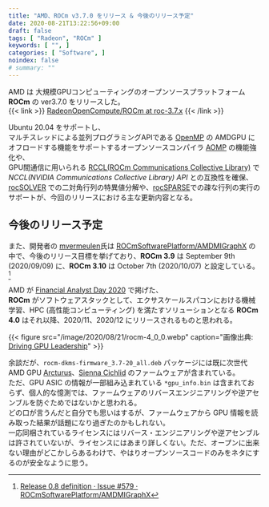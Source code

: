 ```yaml
---
title: "AMD、ROCm v3.7.0 をリリース & 今後のリリース予定"
date: 2020-08-21T13:22:56+09:00
draft: false
tags: [ "Radeon", "ROCm" ]
keywords: [ "", ]
categories: [ "Software", ]
noindex: false
# summary: ""
---
```


AMD は 大規模GPUコンピューティングのオープンソースプラットフォーム **ROCm** の ver3.7.0 をリリースした。  
{{< link >}} [RadeonOpenCompute/ROCm at roc-3.7.x](https://github.com/RadeonOpenCompute/ROCm/tree/roc-3.7.x) {{< /link >}}

Ubuntu 20.04 をサポートし、  
マルチスレッドによる並列プログラミングAPIである [OpenMP](https://www.openmp.org/) の AMDGPU にオフロードする機能をサポートするオープンソースコンパイラ [AOMP](https://github.com/ROCm-Developer-Tools/aomp) の機能強化や、  
GPU間通信に用いられる [RCCL(ROCm Communications Collective Library)](https://github.com/ROCmSoftwarePlatform/rccl) で *NCCL(NVIDIA Communications Collective Library) API* との互換性を確保、  
[rocSOLVER](https://github.com/ROCmSoftwarePlatform/rocSOLVER) での二対角行列の特異値分解や、[rocSPARSE](https://github.com/ROCmSoftwarePlatform/rocSPARSE)での疎な行列の実行のサポートが、今回のリリースにおける主な更新内容となる。  

## 今後のリリース予定

また、開発者の [mvermeulen](https://github.com/mvermeulen)氏は [ROCmSoftwarePlatform/AMDMIGraphX](https://github.com/ROCmSoftwarePlatform/AMDMIGraphX) の中で、今後のリリース目標を挙げており、**ROCm 3.9** は September 9th (2020/09/09) に、**ROCm 3.10** は October 7th (2020/10/07) と設定している。[^rocm-3_9-10]  

[^rocm-3_9-10]: [Release 0.8 definition · Issue #579 · ROCmSoftwarePlatform/AMDMIGraphX](https://github.com/ROCmSoftwarePlatform/AMDMIGraphX/issues/579)


AMD が [Financial Analyst Day 2020](https://ir.amd.com/events/event-details/financial-analyst-day-2020) で掲げた、  
**ROCm** がソフトウェアスタックとして、エクサスケールスパコンにおける機械学習、HPC (高性能コンピューティング) を満たすソリューションとなる **ROCm 4.0** はそれ以降、2020/11、2020/12 にリリースされるものと思われる。  

{{< figure src="/image/2020/08/21/rocm-4_0_0.webp" caption="画像出典: [Driving GPU Leadership](https://ir.amd.com/static-files/321c4810-ffe2-4d6c-863f-690464c033a9)" >}}


余談だが、`rocm-dkms-firmware_3.7-20_all.deb` パッケージには既に次世代 AMD GPU [Arcturus](/tags/arcturus)、[Sienna Cichlid](/tags/sienna_cichlid) のファームウェアが含まれている。  
ただ、GPU ASIC の情報が一部組み込まれている `*gpu_info.bin` は含まれておらず、個人的な憶測では、ファームウェアのリバースエンジニアリングや逆アセンブルを防ぐためではないかと思われる。  
どの口が言うんだと自分でも思いはするが、ファームウェアから GPU 情報を読み取った結果が話題になり過ぎたのかもしれない。  
一応同梱されているライセンスにはリバース・エンジニアリングや逆アセンブルは許されていないが、ライセンスにはあまり詳しくない。ただ、オープンに出来ない理由がどこかしらあるわけで、やはりオープンソースコードのみをネタにするのが安全なように思う。
